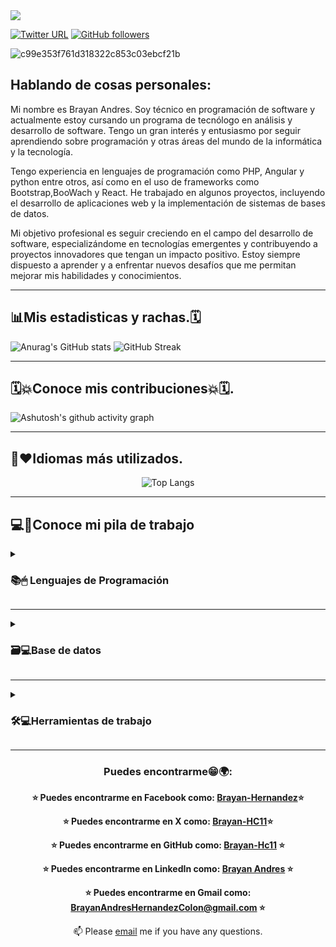 <img src="https://komarev.com/ghpvc/?username=Brayan-Hc11&color=blue">

[![Twitter URL](https://img.shields.io/twitter/url?color=blue&label=twitter&logo=twitter&url=https%3A%2F%2Ftwitter.com%2FBrayan_HC11)](https://twitter.com/Brayan_HC11?tab=followers)
[![GitHub followers](https://img.shields.io/github/followers/Brayan-Hc11.svg?style=social&label=Follow)](https://github.com/Brayan-Hc11?tab=followers)


![c99e353f761d318322c853c03ebcf21b](https://user-images.githubusercontent.com/118775234/233747561-7f1f6ab3-1ee1-4ea3-aef6-9404cd78d0e1.gif)
<!--![JzkswAdkC_uNUj7AySII3I8gjE6U3NlRRTUMPKqSK38](https://user-images.githubusercontent.com/118775234/208208524-a67a73d2-8cb4-49a2-9887-b3308eec045f.gif)-->

## Hablando de cosas personales:

Mi nombre es Brayan Andres. Soy técnico en programación de software y actualmente estoy cursando un programa de tecnólogo en análisis y desarrollo de software. Tengo un gran interés y entusiasmo por seguir aprendiendo sobre programación y otras áreas del mundo de la informática y la tecnología.

Tengo experiencia en lenguajes de programación como PHP, Angular y python entre otros, así como en el uso de frameworks como Bootstrap,BooWach y React. He trabajado en algunos proyectos, incluyendo el desarrollo de aplicaciones web y la implementación de sistemas de bases de datos.

Mi objetivo profesional es seguir creciendo en el campo del desarrollo de software, especializándome en tecnologías emergentes y contribuyendo a proyectos innovadores que tengan un impacto positivo. Estoy siempre dispuesto a aprender y a enfrentar nuevos desafíos que me permitan mejorar mis habilidades y conocimientos.

----

## 📊Mis estadisticas y rachas.🗓
  ![Anurag's GitHub stats](https://github-readme-stats.vercel.app/api?username=Brayan-Hc11&show_icons=true&theme=radical)
  ![GitHub Streak](https://streak-stats.demolab.com/?user=Brayan-Hc11&show_icons=true&theme=radical)

----

## 🗓💥Conoce mis contribuciones💥🗓.
 ![Ashutosh's github activity graph](https://github-readme-activity-graph.vercel.app/graph?username=Brayan-Hc11&theme=dracula)

----
## 👾❤Idiomas más utilizados.

<div align="center">
 
<!--![Top Langs](https://github-readme-stats.vercel.app/api/top-langs/?username=Brayan-Hc11&langs_count=100&show_icons=true&theme=radical)-->
![Top Langs](https://github-readme-stats.vercel.app/api/top-langs/?username=Brayan-Hc11&layout=compact&show_icons=true&theme=radical)
</div>

----

## 💻💼Conoce mi pila de trabajo

<details>
<summary>
 
  ### 📚🖱 Lenguajes de Programación
</summary>

### ⭐️Lenguajes orientados a la programación⭐️

<ol class="list-group list-group-numbered">
  <li class="list-group-item">JavaScript</li>
  <li class="list-group-item">PHP</li>
  <li class="list-group-item">PYTHON</li>
</ol>

### ⭐️Lenguajes orientados al marcado⭐️

<ol class="list-group list-group-numbered">
  <li class="list-group-item">HTML</li>
  <li class="list-group-item">MarkDown</li>
</ol>

### ⭐️Lenguajes orientados al estilo⭐️
<ol class="list-group list-group-numbered">
  <li class="list-group-item">CSS</li>
</ol>

### ⭐️Lenguajes orientados a consultas⭐️
<ol class="list-group list-group-numbered">
  <li class="list-group-item">SQL</li>
</ol>

</details>

----

<details>
<summary>

### 🗃💻Base de datos
</summary>

### ⭐️Habilidades con la base de datos⭐️

1. **Base de datos relacionales:**
    1. MySQL
    2. PostgreSQL

2. **Base de datos no relacionales:**
   1. MongoDB
      
### ⭐️Manejo y Análisis de datos⭐️

1. Azure SQL
2. Azure PostgreSQL
3. Access SQL
4. Excel

### ⭐️Administrador de base de datos⭐️

1. **Servidor de desarrollador local:**
   1. XAMPP
   2. WampServer

2. **Sistemas de gestión de base de datos:**
   1. PostgreSQL
   2. MongoDB

3. **Herramientas de base de datos de escritorio:**
   1. Microsoft Access
   2. Microsoft Excel 

</details>

---

<details>
<summary>

 ### 🛠💻Herramientas de trabajo
</summary>

### ⭐️Herramientas con las que trabajo⭐️

1. **Entornos de Desarrollo Integrado (IDE):**
   1. Sublime
   2. VS Code
   3. Android Studio
   
2. **Servidores de desarrollo local:**
   1. WampServer
   2. XAMPP
      
3. **Gestión de versiones y repositorios:**
   1. GitHub
   2. Git
   
4. **Herramientas de línea de comandos y utilidades:**
   1. CMD
   
5. **Almacenamiento y colaboración:**
   1. OneDrive

     
6. **Productividad y presentaciones:**
   1. PowerPoint
   2. Excel
   3. Work

8. **Herramientas de desarrollo y pruebas:**
   1. Postman
   2. Insomnia

### ⭐️Habilidades que he desarrollado⭐️

1. **Aplicación de APA:** Refiriéndote a la aplicación del estilo de cita APA, utilizado comúnmente en la redacción académica y científica.
2. **Metodología BEM:** Refiere a Block Element Modifier, una metodología para escribir CSS más estructurado y mantenible.
3. **Abreviación Emmet:** Una técnica para acelerar la escritura de código HTML y CSS mediante abreviaturas y expansiones automáticas.
4. **Testing de software:** La capacidad de realizar pruebas y aseguramiento de calidad en aplicaciones de software.
5. **Desarrollo web:**
   1. HTML, CSS (incluyendo SASS), JavaScript (incluyendo DOM).
   2. Programación Orientada a Objetos (POO) en PHP.
   3. Diseño web: Habilidades en diseño gráfico orientado a interfaces de usuario web.
4. **Consola de comandos:** Habilidades en el uso de la consola de comandos para realizar tareas administrativas y de desarrollo.

### ⭐FRAMEWORK con los que he trabajado⭐️

1. **React:** Un framework de JavaScript de código abierto mantenido por Facebook para construir interfaces de usuario.
2. **Angular:** Un framework de desarrollo de aplicaciones web y móviles basado en TypeScript, mantenido por Google.
3. **Bootstrap:** Un framework de front-end de código abierto para diseño web responsivo y desarrollo rápido de prototipos.
4. **Bootswatch:** Una colección de temas gratuitos para Bootstrap, que proporciona estilos adicionales y personalizaciones predefinidas.

### ⭐️Marco de desarrollo⭐️

1. **React Native:** Un framework de código abierto que permite desarrollar aplicaciones móviles nativas para iOS y Android utilizando JavaScript y React.
2. **API:** Aunque "API" por sí solo no es un framework de desarrollo, se refiere a interfaces de programación de aplicaciones que permiten la comunicación entre diferentes componentes de software. Las API son fundamentales para el desarrollo de aplicaciones modernas, ya que facilitan la integración de servicios y datos entre sistemas diversos.

### ⭐️Estilos de arquitectura⭐️

1. **API REST:** Representa un estilo arquitectónico para el diseño de servicios web que utiliza HTTP y principios RESTful (Representational State Transfer) para crear interfaces uniformes y escalables entre sistemas distribuidos. Este estilo promueve la interoperabilidad entre diferentes sistemas y permite la construcción de APIs flexibles y fáciles de mantener.

</details>

----

<div align="center">
 
### Puedes encontrarme😁🌍:

**⭐️ Puedes encontrarme en Facebook como: [Brayan-Hernandez](https://www.facebook.com/profile.php?id=100028934001640)⭐️**

**⭐️ Puedes encontrarme en X como: [Brayan-HC11](https://twitter.com/Brayan_HC11)⭐️**

**⭐️  Puedes encontrarme en GitHub como: [Brayan-Hc11](https://github.com/Brayan-Hc11) ⭐️**

**⭐️  Puedes encontrarme en LinkedIn como: [Brayan Andres](https://www.linkedin.com/in/brayan-andres-hernandez-colon-319443251/) ⭐️**

**⭐️  Puedes encontrarme en Gmail como: BrayanAndresHernandezColon@gmail.com ⭐️**

 
📫 Please [email](brayahernandezca11@gmail.com "Correo electronico personal") me if you have any questions.
</div>


